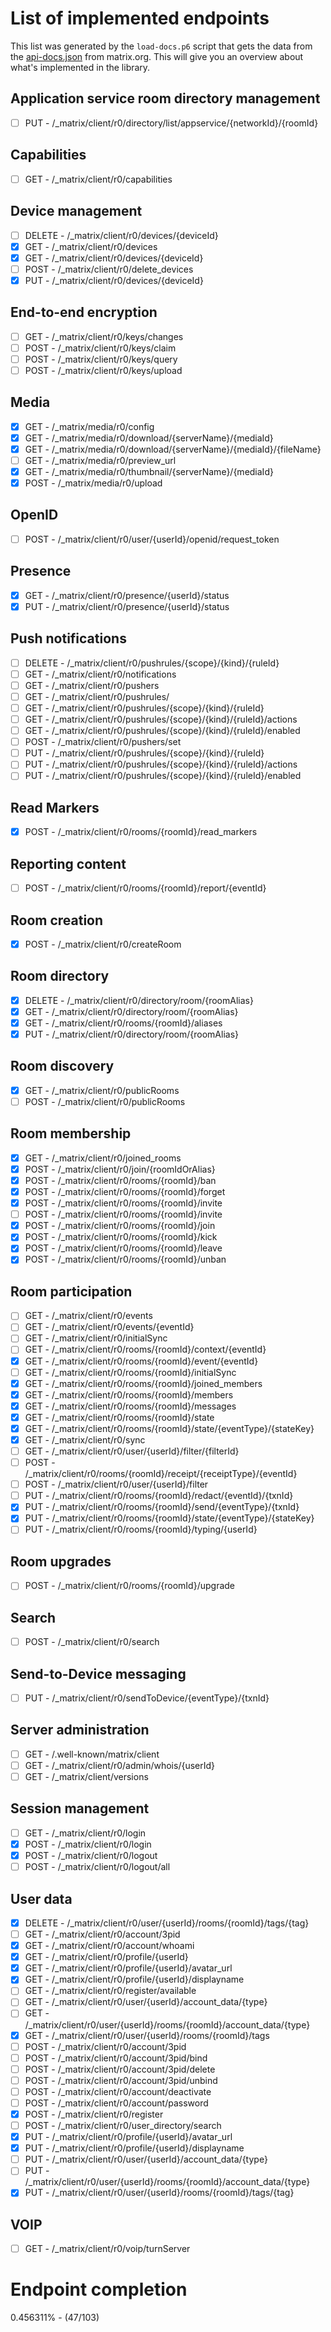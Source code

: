 # List of implemented endpoints

This list was generated by the `load-docs.p6` script that gets the data
from the [api-docs.json](https://matrix.org/docs/api/client-server/json/api-docs.json)
from matrix.org. This will give you an overview about what's implemented in the library.

## Application service room directory management

- [ ] PUT - /_matrix/client/r0/directory/list/appservice/{networkId}/{roomId}

## Capabilities

- [ ] GET - /_matrix/client/r0/capabilities

## Device management

- [ ] DELETE - /_matrix/client/r0/devices/{deviceId}
- [X] GET - /_matrix/client/r0/devices
- [X] GET - /_matrix/client/r0/devices/{deviceId}
- [ ] POST - /_matrix/client/r0/delete_devices
- [X] PUT - /_matrix/client/r0/devices/{deviceId}

## End-to-end encryption

- [ ] GET - /_matrix/client/r0/keys/changes
- [ ] POST - /_matrix/client/r0/keys/claim
- [ ] POST - /_matrix/client/r0/keys/query
- [ ] POST - /_matrix/client/r0/keys/upload

## Media

- [X] GET - /_matrix/media/r0/config
- [X] GET - /_matrix/media/r0/download/{serverName}/{mediaId}
- [X] GET - /_matrix/media/r0/download/{serverName}/{mediaId}/{fileName}
- [ ] GET - /_matrix/media/r0/preview_url
- [X] GET - /_matrix/media/r0/thumbnail/{serverName}/{mediaId}
- [X] POST - /_matrix/media/r0/upload

## OpenID

- [ ] POST - /_matrix/client/r0/user/{userId}/openid/request_token

## Presence

- [X] GET - /_matrix/client/r0/presence/{userId}/status
- [X] PUT - /_matrix/client/r0/presence/{userId}/status

## Push notifications

- [ ] DELETE - /_matrix/client/r0/pushrules/{scope}/{kind}/{ruleId}
- [ ] GET - /_matrix/client/r0/notifications
- [ ] GET - /_matrix/client/r0/pushers
- [ ] GET - /_matrix/client/r0/pushrules/
- [ ] GET - /_matrix/client/r0/pushrules/{scope}/{kind}/{ruleId}
- [ ] GET - /_matrix/client/r0/pushrules/{scope}/{kind}/{ruleId}/actions
- [ ] GET - /_matrix/client/r0/pushrules/{scope}/{kind}/{ruleId}/enabled
- [ ] POST - /_matrix/client/r0/pushers/set
- [ ] PUT - /_matrix/client/r0/pushrules/{scope}/{kind}/{ruleId}
- [ ] PUT - /_matrix/client/r0/pushrules/{scope}/{kind}/{ruleId}/actions
- [ ] PUT - /_matrix/client/r0/pushrules/{scope}/{kind}/{ruleId}/enabled

## Read Markers

- [X] POST - /_matrix/client/r0/rooms/{roomId}/read_markers

## Reporting content

- [ ] POST - /_matrix/client/r0/rooms/{roomId}/report/{eventId}

## Room creation

- [X] POST - /_matrix/client/r0/createRoom

## Room directory

- [X] DELETE - /_matrix/client/r0/directory/room/{roomAlias}
- [X] GET - /_matrix/client/r0/directory/room/{roomAlias}
- [X] GET - /_matrix/client/r0/rooms/{roomId}/aliases
- [X] PUT - /_matrix/client/r0/directory/room/{roomAlias}

## Room discovery

- [X] GET - /_matrix/client/r0/publicRooms
- [ ] POST - /_matrix/client/r0/publicRooms

## Room membership

- [X] GET - /_matrix/client/r0/joined_rooms
- [X] POST - /_matrix/client/r0/join/{roomIdOrAlias}
- [X] POST - /_matrix/client/r0/rooms/{roomId}/ban
- [X] POST - /_matrix/client/r0/rooms/{roomId}/forget
- [X] POST - /_matrix/client/r0/rooms/{roomId}/invite
- [ ] POST - /_matrix/client/r0/rooms/{roomId}/invite
- [X] POST - /_matrix/client/r0/rooms/{roomId}/join
- [X] POST - /_matrix/client/r0/rooms/{roomId}/kick
- [X] POST - /_matrix/client/r0/rooms/{roomId}/leave
- [X] POST - /_matrix/client/r0/rooms/{roomId}/unban

## Room participation

- [ ] GET - /_matrix/client/r0/events
- [ ] GET - /_matrix/client/r0/events/{eventId}
- [ ] GET - /_matrix/client/r0/initialSync
- [ ] GET - /_matrix/client/r0/rooms/{roomId}/context/{eventId}
- [X] GET - /_matrix/client/r0/rooms/{roomId}/event/{eventId}
- [ ] GET - /_matrix/client/r0/rooms/{roomId}/initialSync
- [X] GET - /_matrix/client/r0/rooms/{roomId}/joined_members
- [X] GET - /_matrix/client/r0/rooms/{roomId}/members
- [X] GET - /_matrix/client/r0/rooms/{roomId}/messages
- [X] GET - /_matrix/client/r0/rooms/{roomId}/state
- [X] GET - /_matrix/client/r0/rooms/{roomId}/state/{eventType}/{stateKey}
- [X] GET - /_matrix/client/r0/sync
- [ ] GET - /_matrix/client/r0/user/{userId}/filter/{filterId}
- [ ] POST - /_matrix/client/r0/rooms/{roomId}/receipt/{receiptType}/{eventId}
- [ ] POST - /_matrix/client/r0/user/{userId}/filter
- [ ] PUT - /_matrix/client/r0/rooms/{roomId}/redact/{eventId}/{txnId}
- [X] PUT - /_matrix/client/r0/rooms/{roomId}/send/{eventType}/{txnId}
- [X] PUT - /_matrix/client/r0/rooms/{roomId}/state/{eventType}/{stateKey}
- [ ] PUT - /_matrix/client/r0/rooms/{roomId}/typing/{userId}

## Room upgrades

- [ ] POST - /_matrix/client/r0/rooms/{roomId}/upgrade

## Search

- [ ] POST - /_matrix/client/r0/search

## Send-to-Device messaging

- [ ] PUT - /_matrix/client/r0/sendToDevice/{eventType}/{txnId}

## Server administration

- [ ] GET - /.well-known/matrix/client
- [ ] GET - /_matrix/client/r0/admin/whois/{userId}
- [ ] GET - /_matrix/client/versions

## Session management

- [ ] GET - /_matrix/client/r0/login
- [X] POST - /_matrix/client/r0/login
- [X] POST - /_matrix/client/r0/logout
- [ ] POST - /_matrix/client/r0/logout/all

## User data

- [X] DELETE - /_matrix/client/r0/user/{userId}/rooms/{roomId}/tags/{tag}
- [ ] GET - /_matrix/client/r0/account/3pid
- [X] GET - /_matrix/client/r0/account/whoami
- [X] GET - /_matrix/client/r0/profile/{userId}
- [X] GET - /_matrix/client/r0/profile/{userId}/avatar_url
- [X] GET - /_matrix/client/r0/profile/{userId}/displayname
- [ ] GET - /_matrix/client/r0/register/available
- [ ] GET - /_matrix/client/r0/user/{userId}/account_data/{type}
- [ ] GET - /_matrix/client/r0/user/{userId}/rooms/{roomId}/account_data/{type}
- [X] GET - /_matrix/client/r0/user/{userId}/rooms/{roomId}/tags
- [ ] POST - /_matrix/client/r0/account/3pid
- [ ] POST - /_matrix/client/r0/account/3pid/bind
- [ ] POST - /_matrix/client/r0/account/3pid/delete
- [ ] POST - /_matrix/client/r0/account/3pid/unbind
- [ ] POST - /_matrix/client/r0/account/deactivate
- [ ] POST - /_matrix/client/r0/account/password
- [X] POST - /_matrix/client/r0/register
- [ ] POST - /_matrix/client/r0/user_directory/search
- [X] PUT - /_matrix/client/r0/profile/{userId}/avatar_url
- [X] PUT - /_matrix/client/r0/profile/{userId}/displayname
- [ ] PUT - /_matrix/client/r0/user/{userId}/account_data/{type}
- [ ] PUT - /_matrix/client/r0/user/{userId}/rooms/{roomId}/account_data/{type}
- [X] PUT - /_matrix/client/r0/user/{userId}/rooms/{roomId}/tags/{tag}

## VOIP

- [ ] GET - /_matrix/client/r0/voip/turnServer


# Endpoint completion

0.456311% - (47/103)

